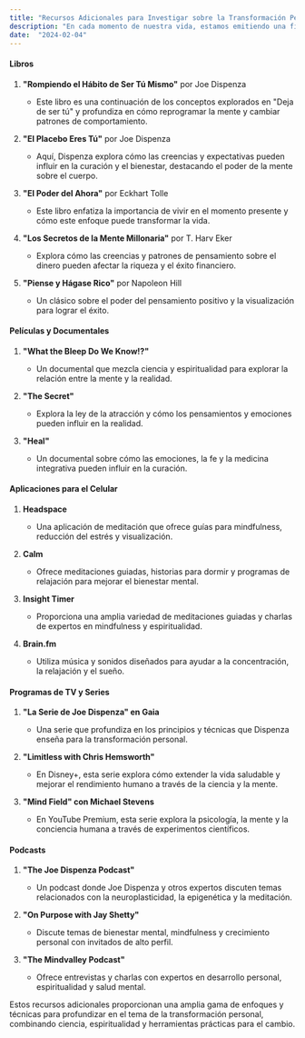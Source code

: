 ```yaml
---
title: "Recursos Adicionales para Investigar sobre la Transformación Personal"
description: "En cada momento de nuestra vida, estamos emitiendo una firma energética"
date:  "2024-02-04"
---
```


#### Libros
1. **"Rompiendo el Hábito de Ser Tú Mismo"** por Joe Dispenza
   - Este libro es una continuación de los conceptos explorados en "Deja de ser tú" y profundiza en cómo reprogramar la mente y cambiar patrones de comportamiento.

2. **"El Placebo Eres Tú"** por Joe Dispenza
   - Aquí, Dispenza explora cómo las creencias y expectativas pueden influir en la curación y el bienestar, destacando el poder de la mente sobre el cuerpo.

3. **"El Poder del Ahora"** por Eckhart Tolle
   - Este libro enfatiza la importancia de vivir en el momento presente y cómo este enfoque puede transformar la vida.

4. **"Los Secretos de la Mente Millonaria"** por T. Harv Eker
   - Explora cómo las creencias y patrones de pensamiento sobre el dinero pueden afectar la riqueza y el éxito financiero.

5. **"Piense y Hágase Rico"** por Napoleon Hill
   - Un clásico sobre el poder del pensamiento positivo y la visualización para lograr el éxito.

#### Películas y Documentales
1. **"What the Bleep Do We Know!?"**
   - Un documental que mezcla ciencia y espiritualidad para explorar la relación entre la mente y la realidad.

2. **"The Secret"**
   - Explora la ley de la atracción y cómo los pensamientos y emociones pueden influir en la realidad.

3. **"Heal"**
   - Un documental sobre cómo las emociones, la fe y la medicina integrativa pueden influir en la curación.

#### Aplicaciones para el Celular
1. **Headspace**
   - Una aplicación de meditación que ofrece guías para mindfulness, reducción del estrés y visualización.

2. **Calm**
   - Ofrece meditaciones guiadas, historias para dormir y programas de relajación para mejorar el bienestar mental.

3. **Insight Timer**
   - Proporciona una amplia variedad de meditaciones guiadas y charlas de expertos en mindfulness y espiritualidad.

4. **Brain.fm**
   - Utiliza música y sonidos diseñados para ayudar a la concentración, la relajación y el sueño.

#### Programas de TV y Series
1. **"La Serie de Joe Dispenza" en Gaia**
   - Una serie que profundiza en los principios y técnicas que Dispenza enseña para la transformación personal.

2. **"Limitless with Chris Hemsworth"**
   - En Disney+, esta serie explora cómo extender la vida saludable y mejorar el rendimiento humano a través de la ciencia y la mente.

3. **"Mind Field" con Michael Stevens**
   - En YouTube Premium, esta serie explora la psicología, la mente y la conciencia humana a través de experimentos científicos.

#### Podcasts
1. **"The Joe Dispenza Podcast"**
   - Un podcast donde Joe Dispenza y otros expertos discuten temas relacionados con la neuroplasticidad, la epigenética y la meditación.

2. **"On Purpose with Jay Shetty"**
   - Discute temas de bienestar mental, mindfulness y crecimiento personal con invitados de alto perfil.

3. **"The Mindvalley Podcast"**
   - Ofrece entrevistas y charlas con expertos en desarrollo personal, espiritualidad y salud mental.

Estos recursos adicionales proporcionan una amplia gama de enfoques y técnicas para profundizar en el tema de la transformación personal, combinando ciencia, espiritualidad y herramientas prácticas para el cambio.